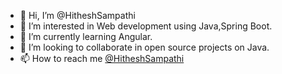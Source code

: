 - 👋 Hi, I’m @HitheshSampathi
- 👀 I’m interested in Web development using Java,Spring Boot.
- 🌱 I’m currently learning Angular.
- 💞️ I’m looking to collaborate in open source projects on Java.
- 📫 How to reach me [@HitheshSampathi](https://twitter.com/HitheshSampathi)

<!---
HitheshSampathi/HitheshSampathi is a ✨ special ✨ repository because its `README.md` (this file) appears on your GitHub profile.
You can click the Preview link to take a look at your changes.
--->
